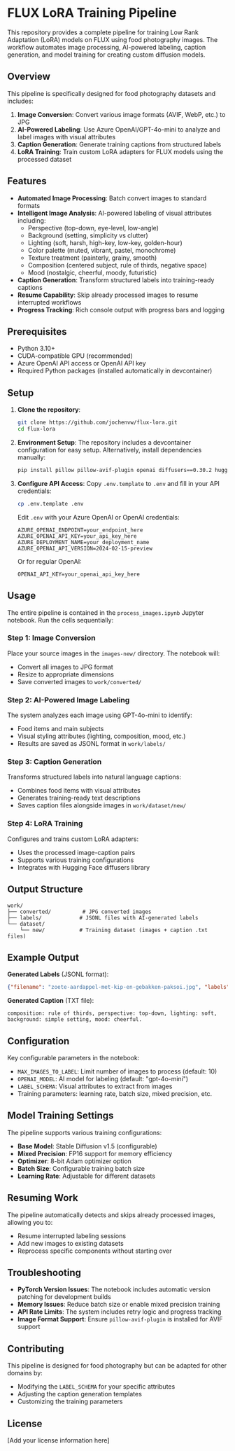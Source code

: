 # FLUX LoRA Training Pipeline

This repository provides a complete pipeline for training Low Rank Adaptation (LoRA) models on FLUX using food photography images. The workflow automates image processing, AI-powered labeling, caption generation, and model training for creating custom diffusion models.

## Overview

This pipeline is specifically designed for food photography datasets and includes:

1. **Image Conversion**: Convert various image formats (AVIF, WebP, etc.) to JPG
2. **AI-Powered Labeling**: Use Azure OpenAI/GPT-4o-mini to analyze and label images with visual attributes
3. **Caption Generation**: Generate training captions from structured labels
4. **LoRA Training**: Train custom LoRA adapters for FLUX models using the processed dataset

## Features

- **Automated Image Processing**: Batch convert images to standard formats
- **Intelligent Image Analysis**: AI-powered labeling of visual attributes including:
  - Perspective (top-down, eye-level, low-angle)
  - Background (setting, simplicity vs clutter)
  - Lighting (soft, harsh, high-key, low-key, golden-hour)
  - Color palette (muted, vibrant, pastel, monochrome)
  - Texture treatment (painterly, grainy, smooth)
  - Composition (centered subject, rule of thirds, negative space)
  - Mood (nostalgic, cheerful, moody, futuristic)
- **Caption Generation**: Transform structured labels into training-ready captions
- **Resume Capability**: Skip already processed images to resume interrupted workflows
- **Progress Tracking**: Rich console output with progress bars and logging

## Prerequisites

- Python 3.10+
- CUDA-compatible GPU (recommended)
- Azure OpenAI API access or OpenAI API key
- Required Python packages (installed automatically in devcontainer)

## Setup

1. **Clone the repository**:
   ```bash
   git clone https://github.com/jochenvw/flux-lora.git
   cd flux-lora
   ```

2. **Environment Setup**:
   The repository includes a devcontainer configuration for easy setup. Alternatively, install dependencies manually:
   ```bash
   pip install pillow pillow-avif-plugin openai diffusers==0.30.2 huggingface_hub==0.24.6 accelerate peft datasets python-dotenv rich tqdm ipywidgets
   ```

3. **Configure API Access**:
   Copy `.env.template` to `.env` and fill in your API credentials:
   ```bash
   cp .env.template .env
   ```
   
   Edit `.env` with your Azure OpenAI or OpenAI credentials:
   ```
   AZURE_OPENAI_ENDPOINT=your_endpoint_here
   AZURE_OPENAI_API_KEY=your_api_key_here
   AZURE_DEPLOYMENT_NAME=your_deployment_name
   AZURE_OPENAI_API_VERSION=2024-02-15-preview
   ```
   
   Or for regular OpenAI:
   ```
   OPENAI_API_KEY=your_openai_api_key_here
   ```

## Usage

The entire pipeline is contained in the `process_images.ipynb` Jupyter notebook. Run the cells sequentially:

### Step 1: Image Conversion
Place your source images in the `images-new/` directory. The notebook will:
- Convert all images to JPG format
- Resize to appropriate dimensions
- Save converted images to `work/converted/`

### Step 2: AI-Powered Image Labeling
The system analyzes each image using GPT-4o-mini to identify:
- Food items and main subjects
- Visual styling attributes (lighting, composition, mood, etc.)
- Results are saved as JSONL format in `work/labels/`

### Step 3: Caption Generation
Transforms structured labels into natural language captions:
- Combines food items with visual attributes
- Generates training-ready text descriptions
- Saves caption files alongside images in `work/dataset/new/`

### Step 4: LoRA Training
Configures and trains custom LoRA adapters:
- Uses the processed image-caption pairs
- Supports various training configurations
- Integrates with Hugging Face diffusers library

## Output Structure

```
work/
├── converted/          # JPG converted images
├── labels/            # JSONL files with AI-generated labels
└── dataset/
    └── new/           # Training dataset (images + caption .txt files)
```

## Example Output

**Generated Labels** (JSONL format):
```json
{"filename": "zoete-aardappel-met-kip-en-gebakken-paksoi.jpg", "labels": {"perspective": "top-down", "lighting": "soft", "composition": "rule of thirds", "mood": "cheerful", "background": "simple setting"}}
```

**Generated Caption** (TXT file):
```
composition: rule of thirds, perspective: top-down, lighting: soft, background: simple setting, mood: cheerful.
```

## Configuration

Key configurable parameters in the notebook:

- `MAX_IMAGES_TO_LABEL`: Limit number of images to process (default: 10)
- `OPENAI_MODEL`: AI model for labeling (default: "gpt-4o-mini")
- `LABEL_SCHEMA`: Visual attributes to extract from images
- Training parameters: learning rate, batch size, mixed precision, etc.

## Model Training Settings

The pipeline supports various training configurations:
- **Base Model**: Stable Diffusion v1.5 (configurable)
- **Mixed Precision**: FP16 support for memory efficiency
- **Optimizer**: 8-bit Adam optimizer option
- **Batch Size**: Configurable training batch size
- **Learning Rate**: Adjustable for different datasets

## Resuming Work

The pipeline automatically detects and skips already processed images, allowing you to:
- Resume interrupted labeling sessions
- Add new images to existing datasets
- Reprocess specific components without starting over

## Troubleshooting

- **PyTorch Version Issues**: The notebook includes automatic version patching for development builds
- **Memory Issues**: Reduce batch size or enable mixed precision training
- **API Rate Limits**: The system includes retry logic and progress tracking
- **Image Format Support**: Ensure `pillow-avif-plugin` is installed for AVIF support

## Contributing

This pipeline is designed for food photography but can be adapted for other domains by:
- Modifying the `LABEL_SCHEMA` for your specific attributes
- Adjusting the caption generation templates
- Customizing the training parameters

## License

[Add your license information here]